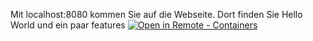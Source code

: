 Mit localhost:8080 kommen Sie auf die Webseite. Dort finden Sie Hello World und ein paar features
[
    ![Open in Remote - Containers](
        https://xebia.com/wp-content/uploads/2023/11/v1.svg    )
](
    https://vscode.dev/redirect?url=vscode://ms-vscode-remote.remote-containers/cloneInVolume?url=https://github.com/Manuel-schmassmann/hello-website-sm.git
)

